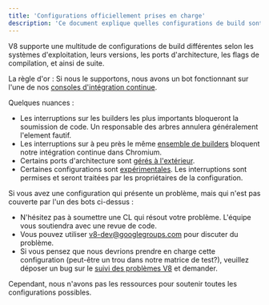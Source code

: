 ```yaml
---
title: 'Configurations officiellement prises en charge'
description: 'Ce document explique quelles configurations de build sont maintenues par l'équipe V8.'
---
```

V8 supporte une multitude de configurations de build différentes selon les systèmes d'exploitation, leurs versions, les ports d'architecture, les flags de compilation, et ainsi de suite.

La règle d'or : Si nous le supportons, nous avons un bot fonctionnant sur l'une de nos [consoles d'intégration continue](https://ci.chromium.org/p/v8/g/main/console).

Quelques nuances :

- Les interruptions sur les builders les plus importants bloqueront la soumission de code. Un responsable des arbres annulera généralement l'element fautif.
- Les interruptions sur à peu près le même [ensemble de builders](https://chromium.googlesource.com/infra/infra/+/main/infra/services/lkgr_finder/config/v8_cfg.pyl) bloquent notre intégration continue dans Chromium.
- Certains ports d'architecture sont [gérés à l'extérieur](/docs/ports).
- Certaines configurations sont [expérimentales](https://ci.chromium.org/p/v8/g/experiments/console). Les interruptions sont permises et seront traitées par les propriétaires de la configuration.

Si vous avez une configuration qui présente un problème, mais qui n'est pas couverte par l'un des bots ci-dessus :

- N'hésitez pas à soumettre une CL qui résout votre problème. L'équipe vous soutiendra avec une revue de code.
- Vous pouvez utiliser v8-dev@googlegroups.com pour discuter du problème.
- Si vous pensez que nous devrions prendre en charge cette configuration (peut-être un trou dans notre matrice de test?), veuillez déposer un bug sur le [suivi des problèmes V8](https://bugs.chromium.org/p/v8/issues/entry) et demander.

Cependant, nous n'avons pas les ressources pour soutenir toutes les configurations possibles.
